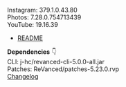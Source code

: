 Instagram: 379.1.0.43.80  
Photos: 7.28.0.754713439  
YouTube: 19.16.39  

- [README](https://github.com/rjaakash/RV-Apps/blob/main/README.md)  

**Dependencies** 👇  
CLI: j-hc/revanced-cli-5.0.0-all.jar  
Patches: ReVanced/patches-5.23.0.rvp  
[Changelog](https://github.com/ReVanced/revanced-patches/releases/tag/v5.23.0)  
